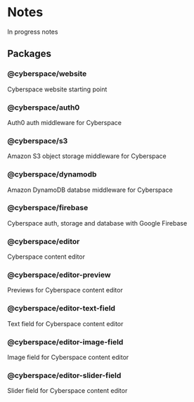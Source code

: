 # Notes

In progress notes

## Packages

### @cyberspace/website
Cyberspace website starting point



### @cyberspace/auth0
Auth0 auth middleware for Cyberspace

### @cyberspace/s3
Amazon S3 object storage middleware for Cyberspace

### @cyberspace/dynamodb
Amazon DynamoDB databse middleware for Cyberspace

### @cyberspace/firebase
Cyberspace auth, storage and database with Google Firebase



### @cyberspace/editor
Cyberspace content editor

### @cyberspace/editor-preview
Previews for Cyberspace content editor

### @cyberspace/editor-text-field
Text field for Cyberspace content editor

### @cyberspace/editor-image-field
Image field for Cyberspace content editor

### @cyberspace/editor-slider-field
Slider field for Cyberspace content editor
